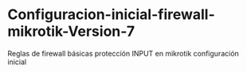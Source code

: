 # Configuracion-inicial-firewall-mikrotik-Version-7
Reglas de firewall básicas protección INPUT en mikrotik configuración inicial
